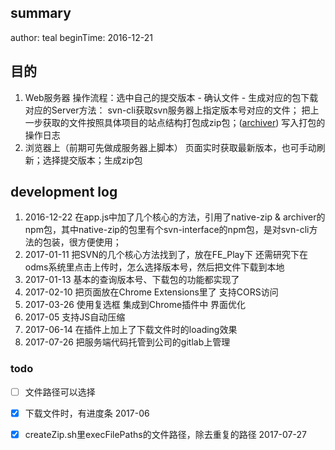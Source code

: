 ## summary
author: teal
beginTime: 2016-12-21

## 目的
1. Web服务器
   操作流程：选中自己的提交版本 - 确认文件 - 生成对应的包下载
   对应的Server方法： 
    svn-cli获取svn服务器上指定版本号对应的文件；
    把上一步获取的文件按照具体项目的站点结构打包成zip包；([archiver](archiver))
    写入打包的操作日志
2. 浏览器上（前期可先做成服务器上脚本）
	页面实时获取最新版本，也可手动刷新；选择提交版本；生成zip包


## development log

1. 2016-12-22
   在app.js中加了几个核心的方法，引用了native-zip & archiver的npm包，其中native-zip的包里有个svn-interface的npm包，是对svn-cli方法的包装，很方便使用；
2. 2017-01-11
	把SVN的几个核心方法找到了，放在FE_Play下
	还需研究下在odms系统里点击上传时，怎么选择版本号，然后把文件下载到本地
3. 2017-01-13
    基本的查询版本号、下载包的功能都实现了
4. 2017-02-10
    把页面放在Chrome Extensions里了
    支持CORS访问
5. 2017-03-26
    使用复选框
    集成到Chrome插件中
    界面优化
6. 2017-05
    支持JS自动压缩   
7. 2017-06-14
    在插件上加上了下载文件时的loading效果
8. 2017-07-26
	把服务端代码托管到公司的gitlab上管理

### todo
- [ ] 文件路径可以选择
- [x] 下载文件时，有进度条                     2017-06
- [x] createZip.sh里execFilePaths的文件路径，除去重复的路径 2017-07-27
 
